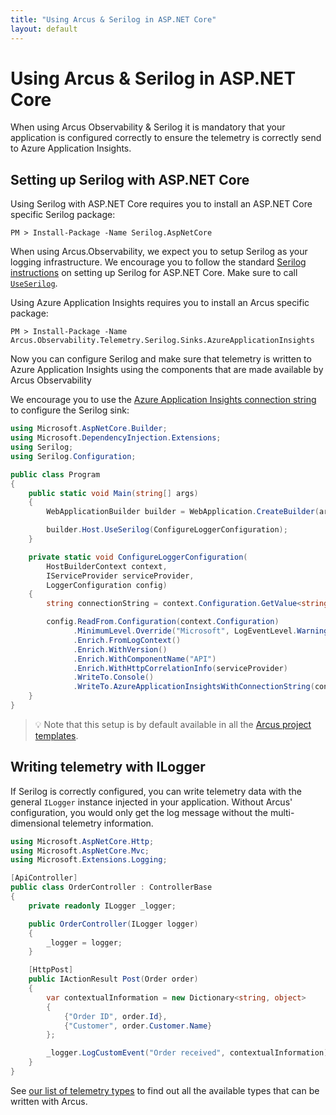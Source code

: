```yaml
---
title: "Using Arcus & Serilog in ASP.NET Core"
layout: default
---
```


# Using Arcus & Serilog in ASP.NET Core

When using Arcus Observability & Serilog it is mandatory that your application is configured correctly to ensure the telemetry is correctly send to Azure Application Insights.

## Setting up Serilog with ASP.NET Core

Using Serilog with ASP.NET Core requires you to install an ASP.NET Core specific Serilog package:

```shell
PM > Install-Package -Name Serilog.AspNetCore
```

When using Arcus.Observability, we expect you to setup Serilog as your logging infrastructure.
We encourage you to follow the standard [Serilog instructions](https://github.com/serilog/serilog-aspnetcore) on setting up Serilog for ASP.NET Core. Make sure to call [`UseSerilog`](https://www.nuget.org/packages/Serilog.AspNetCore).

Using Azure Application Insights requires you to install an Arcus specific package:

```shell
PM > Install-Package -Name Arcus.Observability.Telemetry.Serilog.Sinks.AzureApplicationInsights
```

Now you can configure Serilog and make sure that telemetry is written to Azure Application Insights using the components that are made available by Arcus Observability

We encourage you to use the [Azure Application Insights connection string](https://docs.microsoft.com/en-us/azure/azure-monitor/app/sdk-connection-string?tabs=net) to configure the Serilog sink: 

```csharp
using Microsoft.AspNetCore.Builder;
using Microsoft.DependencyInjection.Extensions;
using Serilog;
using Serilog.Configuration;

public class Program
{
    public static void Main(string[] args)
    {
        WebApplicationBuilder builder = WebApplication.CreateBuilder(args);

        builder.Host.UseSerilog(ConfigureLoggerConfiguration);
    }

    private static void ConfigureLoggerConfiguration(
        HostBuilderContext context,
        IServiceProvider serviceProvider,
        LoggerConfiguration config)
    {
        string connectionString = context.Configuration.GetValue<string>("APPLICATIONINSIGHTS_CONNECTION_STRING");

        config.ReadFrom.Configuration(context.Configuration)
              .MinimumLevel.Override("Microsoft", LogEventLevel.Warning)
              .Enrich.FromLogContext()
              .Enrich.WithVersion()
              .Enrich.WithComponentName("API")
              .Enrich.WithHttpCorrelationInfo(serviceProvider)
              .WriteTo.Console()
              .WriteTo.AzureApplicationInsightsWithConnectionString(connectionString);
    }
}
```

> 💡 Note that this setup is by default available in all the [Arcus project templates](https://templates.arcus-azure.net/).

## Writing telemetry with ILogger

If Serilog is correctly configured, you can write telemetry data with the general `ILogger` instance injected in your application. Without Arcus' configuration, you would only get the log message without the multi-dimensional telemetry information.

```csharp
using Microsoft.AspNetCore.Http;
using Microsoft.AspNetCore.Mvc;
using Microsoft.Extensions.Logging;

[ApiController]
public class OrderController : ControllerBase
{
    private readonly ILogger _logger;

    public OrderController(ILogger logger)
    {
        _logger = logger;
    }

    [HttpPost]
    public IActionResult Post(Order order)
    {
        var contextualInformation = new Dictionary<string, object>
        {
            {"Order ID", order.Id},
            {"Customer", order.Customer.Name}
        };

        _logger.LogCustomEvent("Order received", contextualInformation);
    }
}
```

See [our list of telemetry types](../02-Features/writing-different-telemetry-types.md) to find out all the available types that can be written with Arcus.
